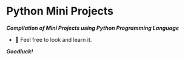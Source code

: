 # Python Mini Projects
***Compilation of Mini Projects using Python Programming Language***
- :eyes: Feel free to look and learn it.

***Goodluck!***
